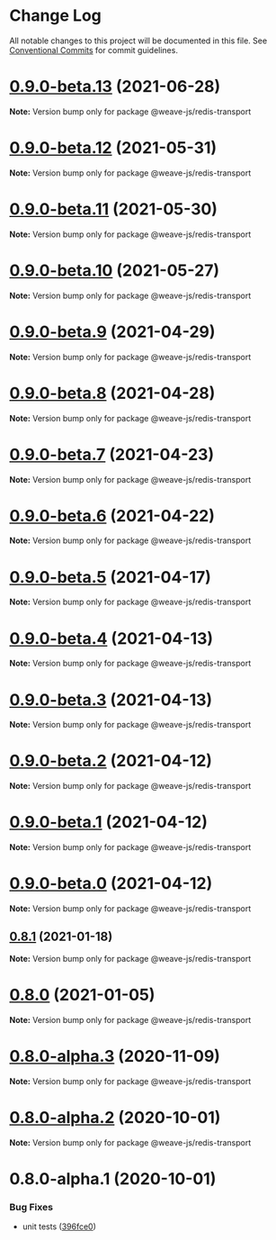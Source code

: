 # Change Log

All notable changes to this project will be documented in this file.
See [Conventional Commits](https://conventionalcommits.org) for commit guidelines.

# [0.9.0-beta.13](https://github.com/weave-microservices/weave/compare/@weave-js/redis-transport@0.9.0-beta.12...@weave-js/redis-transport@0.9.0-beta.13) (2021-06-28)

**Note:** Version bump only for package @weave-js/redis-transport





# [0.9.0-beta.12](https://github.com/weave-microservices/weave/compare/@weave-js/redis-transport@0.9.0-beta.11...@weave-js/redis-transport@0.9.0-beta.12) (2021-05-31)

**Note:** Version bump only for package @weave-js/redis-transport





# [0.9.0-beta.11](https://github.com/weave-microservices/weave/compare/@weave-js/redis-transport@0.9.0-beta.10...@weave-js/redis-transport@0.9.0-beta.11) (2021-05-30)

**Note:** Version bump only for package @weave-js/redis-transport





# [0.9.0-beta.10](https://github.com/weave-microservices/weave/compare/@weave-js/redis-transport@0.9.0-beta.9...@weave-js/redis-transport@0.9.0-beta.10) (2021-05-27)

**Note:** Version bump only for package @weave-js/redis-transport





# [0.9.0-beta.9](https://github.com/weave-microservices/weave/compare/@weave-js/redis-transport@0.9.0-beta.8...@weave-js/redis-transport@0.9.0-beta.9) (2021-04-29)

**Note:** Version bump only for package @weave-js/redis-transport





# [0.9.0-beta.8](https://github.com/weave-microservices/weave/compare/@weave-js/redis-transport@0.9.0-beta.7...@weave-js/redis-transport@0.9.0-beta.8) (2021-04-28)

**Note:** Version bump only for package @weave-js/redis-transport





# [0.9.0-beta.7](https://github.com/weave-microservices/weave/compare/@weave-js/redis-transport@0.9.0-beta.6...@weave-js/redis-transport@0.9.0-beta.7) (2021-04-23)

**Note:** Version bump only for package @weave-js/redis-transport





# [0.9.0-beta.6](https://github.com/weave-microservices/weave/compare/@weave-js/redis-transport@0.9.0-beta.5...@weave-js/redis-transport@0.9.0-beta.6) (2021-04-22)

**Note:** Version bump only for package @weave-js/redis-transport





# [0.9.0-beta.5](https://github.com/weave-microservices/weave/compare/@weave-js/redis-transport@0.9.0-beta.4...@weave-js/redis-transport@0.9.0-beta.5) (2021-04-17)

**Note:** Version bump only for package @weave-js/redis-transport





# [0.9.0-beta.4](https://github.com/weave-microservices/weave/compare/@weave-js/redis-transport@0.9.0-beta.3...@weave-js/redis-transport@0.9.0-beta.4) (2021-04-13)

**Note:** Version bump only for package @weave-js/redis-transport





# [0.9.0-beta.3](https://github.com/weave-microservices/weave/compare/@weave-js/redis-transport@0.9.0-beta.2...@weave-js/redis-transport@0.9.0-beta.3) (2021-04-13)

**Note:** Version bump only for package @weave-js/redis-transport





# [0.9.0-beta.2](https://github.com/weave-microservices/weave/compare/@weave-js/redis-transport@0.9.0-beta.1...@weave-js/redis-transport@0.9.0-beta.2) (2021-04-12)

**Note:** Version bump only for package @weave-js/redis-transport





# [0.9.0-beta.1](https://github.com/weave-microservices/weave/compare/@weave-js/redis-transport@0.9.0-beta.0...@weave-js/redis-transport@0.9.0-beta.1) (2021-04-12)

**Note:** Version bump only for package @weave-js/redis-transport





# [0.9.0-beta.0](https://github.com/weave-microservices/weave/compare/@weave-js/redis-transport@0.8.1...@weave-js/redis-transport@0.9.0-beta.0) (2021-04-12)

**Note:** Version bump only for package @weave-js/redis-transport





## [0.8.1](https://github.com/weave-microservices/weave/compare/@weave-js/redis-transport@0.8.0...@weave-js/redis-transport@0.8.1) (2021-01-18)

**Note:** Version bump only for package @weave-js/redis-transport





# [0.8.0](https://github.com/weave-microservices/weave/compare/@weave-js/redis-transport@0.8.0-alpha.3...@weave-js/redis-transport@0.8.0) (2021-01-05)

**Note:** Version bump only for package @weave-js/redis-transport





# [0.8.0-alpha.3](https://github.com/weave-microservices/weave/compare/@weave-js/redis-transport@0.8.0-alpha.2...@weave-js/redis-transport@0.8.0-alpha.3) (2020-11-09)

**Note:** Version bump only for package @weave-js/redis-transport





# [0.8.0-alpha.2](https://github.com/weave-microservices/weave/compare/@weave-js/redis-transport@0.8.0-alpha.1...@weave-js/redis-transport@0.8.0-alpha.2) (2020-10-01)

**Note:** Version bump only for package @weave-js/redis-transport





# 0.8.0-alpha.1 (2020-10-01)


### Bug Fixes

* unit tests ([396fce0](https://github.com/weave-microservices/weave/commit/396fce0995a722c10f5086a9a96347782ef1e3a0))
